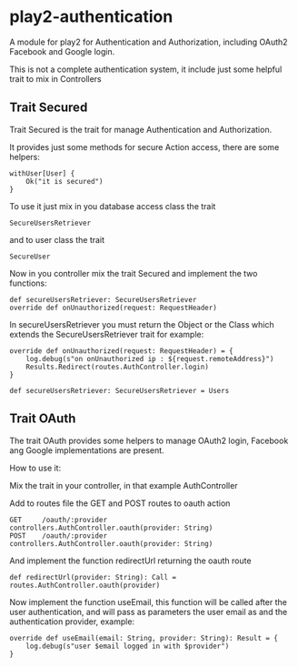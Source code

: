 play2-authentication
====================

A module for play2 for Authentication and Authorization,
including OAuth2 Facebook and Google login.

This is not a complete authentication system,
it include just some helpful trait to mix in Controllers

Trait Secured
--------------

Trait Secured is the trait for manage Authentication and Authorization.

It provides just some methods for secure Action access,
there are some helpers:

    withUser[User] {
        Ok("it is secured")
    }

To use it just mix in you database access class the trait

    SecureUsersRetriever

and to user class the trait

    SecureUser

Now in you controller mix the trait Secured and implement the two functions:

    def secureUsersRetriever: SecureUsersRetriever
    override def onUnauthorized(request: RequestHeader)

In secureUsersRetriever you must return the Object or the Class which extends the SecureUsersRetriever trait
for example:

    override def onUnauthorized(request: RequestHeader) = {
        log.debug(s"on onUnauthorized ip : ${request.remoteAddress}")
        Results.Redirect(routes.AuthController.login)
    }

    def secureUsersRetriever: SecureUsersRetriever = Users


Trait OAuth
-----------

The trait OAuth provides some helpers to manage OAuth2 login,
Facebook ang Google implementations are present.

How to use it:

Mix the trait in your controller, in that example  AuthController

Add to routes file the GET and POST routes to oauth action

    GET     /oauth/:provider            controllers.AuthController.oauth(provider: String)
    POST    /oauth/:provider            controllers.AuthController.oauth(provider: String)

And implement the function redirectUrl returning the oauth route

    def redirectUrl(provider: String): Call = routes.AuthController.oauth(provider)

Now implement the function useEmail, this function will be called after the user authentication,
and will pass as parameters the user email as and the authentication provider, example:

    override def useEmail(email: String, provider: String): Result = {
        log.debug(s"user $email logged in with $provider")
    }






